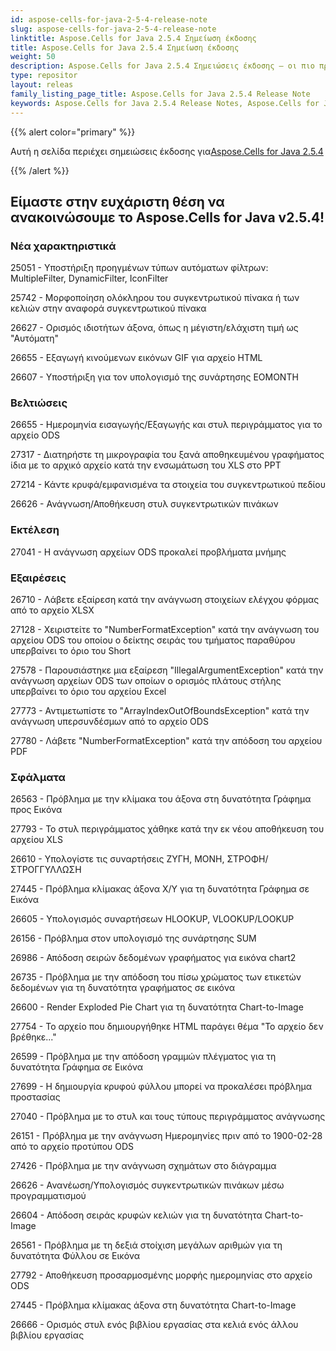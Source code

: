 ```yaml
---
id: aspose-cells-for-java-2-5-4-release-note
slug: aspose-cells-for-java-2-5-4-release-note
linktitle: Aspose.Cells for Java 2.5.4 Σημείωση έκδοσης
title: Aspose.Cells for Java 2.5.4 Σημείωση έκδοσης
weight: 50
description: Aspose.Cells for Java 2.5.4 Σημειώσεις έκδοσης – οι πιο πρόσφατες βελτιώσεις, νέες δυνατότητες και διορθώσεις
type: repositor
layout: releas
family_listing_page_title: Aspose.Cells for Java 2.5.4 Release Note
keywords: Aspose.Cells for Java 2.5.4 Release Notes, Aspose.Cells for Java 2.5.4 updates and fixe
---
```

{{% alert color="primary" %}} 

 Αυτή η σελίδα περιέχει σημειώσεις έκδοσης για[Aspose.Cells for Java 2.5.4](https://releases.aspose.com/cells/java/new-releases/aspose.cells-for-java-2.5.4/)

{{% /alert %}} 
##  **Είμαστε στην ευχάριστη θέση να ανακοινώσουμε το Aspose.Cells for Java v2.5.4!**
###  **Νέα χαρακτηριστικά**
 25051 - Υποστήριξη προηγμένων τύπων αυτόματων φίλτρων: MultipleFilter, DynamicFilter, IconFilter

 25742 - Μορφοποίηση ολόκληρου του συγκεντρωτικού πίνακα ή των κελιών στην αναφορά συγκεντρωτικού πίνακα

 26627 - Ορισμός ιδιοτήτων άξονα, όπως η μέγιστη/ελάχιστη τιμή ως "Αυτόματη"

 26655 - Εξαγωγή κινούμενων εικόνων GIF για αρχείο HTML

 26607 - Υποστήριξη για τον υπολογισμό της συνάρτησης EOMONTH
###  **Βελτιώσεις**
 26655 - Ημερομηνία εισαγωγής/Εξαγωγής και στυλ περιγράμματος για το αρχείο ODS

 27317 - Διατηρήστε τη μικρογραφία του ξανά αποθηκευμένου γραφήματος ίδια με το αρχικό αρχείο κατά την ενσωμάτωση του XLS στο PPT

 27214 - Κάντε κρυφά/εμφανισμένα τα στοιχεία του συγκεντρωτικού πεδίου

 26626 - Ανάγνωση/Αποθήκευση στυλ συγκεντρωτικών πινάκων
###  **Εκτέλεση**
 27041 - Η ανάγνωση αρχείων ODS προκαλεί προβλήματα μνήμης
###  **Εξαιρέσεις**
26710 - Λάβετε εξαίρεση κατά την ανάγνωση στοιχείων ελέγχου φόρμας από το αρχείο XLSX

 27128 - Χειριστείτε το "NumberFormatException" κατά την ανάγνωση του αρχείου ODS του οποίου ο δείκτης σειράς του τμήματος παραθύρου υπερβαίνει το όριο του Short

 27578 - Παρουσιάστηκε μια εξαίρεση "IllegalArgumentException" κατά την ανάγνωση αρχείων ODS των οποίων ο ορισμός πλάτους στήλης υπερβαίνει το όριο του αρχείου Excel

 27773 - Αντιμετωπίστε το "ArrayIndexOutOfBoundsException" κατά την ανάγνωση υπερσυνδέσμων από το αρχείο ODS

 27780 - Λάβετε "NumberFormatException" κατά την απόδοση του αρχείου PDF
###  **Σφάλματα**
 26563 - Πρόβλημα με την κλίμακα του άξονα στη δυνατότητα Γράφημα προς Εικόνα

 27793 - Το στυλ περιγράμματος χάθηκε κατά την εκ νέου αποθήκευση του αρχείου XLS

 26610 - Υπολογίστε τις συναρτήσεις ΖΥΓΗ, ΜΟΝΗ, ΣΤΡΟΦΗ/ΣΤΡΟΓΓΥΛΛΩΣΗ

 27445 - Πρόβλημα κλίμακας άξονα Χ/Υ για τη δυνατότητα Γράφημα σε Εικόνα

 26605 - Υπολογισμός συναρτήσεων HLOOKUP, VLOOKUP/LOOKUP

 26156 - Πρόβλημα στον υπολογισμό της συνάρτησης SUM

 26986 - Απόδοση σειρών δεδομένων γραφήματος για εικόνα chart2

26735 - Πρόβλημα με την απόδοση του πίσω χρώματος των ετικετών δεδομένων για τη δυνατότητα γραφήματος σε εικόνα

 26600 - Render Exploded Pie Chart για τη δυνατότητα Chart-to-Image

 27754 - Το αρχείο που δημιουργήθηκε HTML παράγει θέμα "Το αρχείο δεν βρέθηκε..."

 26599 - Πρόβλημα με την απόδοση γραμμών πλέγματος για τη δυνατότητα Γράφημα σε Εικόνα

 27699 - Η δημιουργία κρυφού φύλλου μπορεί να προκαλέσει πρόβλημα προστασίας

 27040 - Πρόβλημα με το στυλ και τους τύπους περιγράμματος ανάγνωσης

 26151 - Πρόβλημα με την ανάγνωση Ημερομηνίες πριν από το 1900-02-28 από το αρχείο προτύπου ODS

 27426 - Πρόβλημα με την ανάγνωση σχημάτων στο διάγραμμα

 26626 - Ανανέωση/Υπολογισμός συγκεντρωτικών πινάκων μέσω προγραμματισμού

 26604 - Απόδοση σειράς κρυφών κελιών για τη δυνατότητα Chart-to-Image

 26561 - Πρόβλημα με τη δεξιά στοίχιση μεγάλων αριθμών για τη δυνατότητα Φύλλου σε Εικόνα

 27792 - Αποθήκευση προσαρμοσμένης μορφής ημερομηνίας στο αρχείο ODS

 27445 - Πρόβλημα κλίμακας άξονα στη δυνατότητα Chart-to-Image

 26666 - Ορισμός στυλ ενός βιβλίου εργασίας στα κελιά ενός άλλου βιβλίου εργασίας

